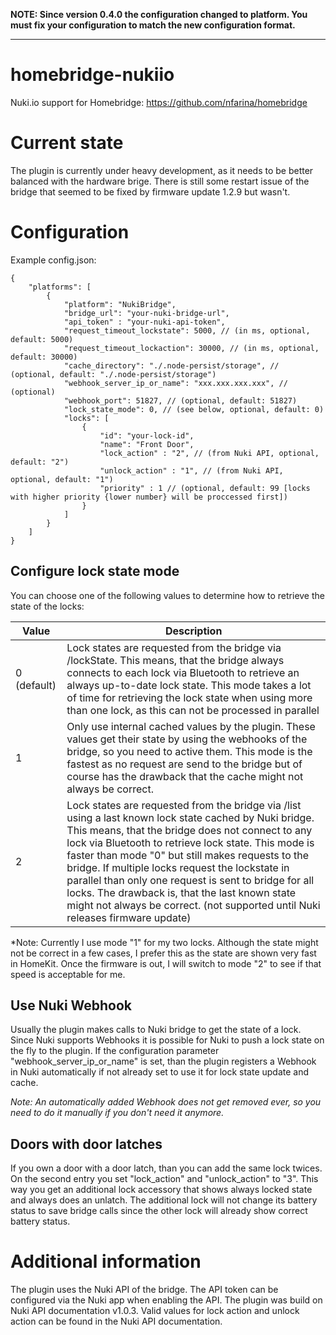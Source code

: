 **NOTE: Since version 0.4.0 the configuration changed to platform. You must fix your configuration to match the new configuration format.**
***
# homebridge-nukiio
Nuki.io support for Homebridge: https://github.com/nfarina/homebridge 

# Current state
The plugin is currently under heavy development, as it needs to be better balanced with the hardware brige. 
There is still some restart issue of the bridge that seemed to be fixed by firmware update 1.2.9 but wasn't.

# Configuration
Example config.json:

    {
        "platforms": [
            {
                "platform": "NukiBridge",
                "bridge_url": "your-nuki-bridge-url",
                "api_token" : "your-nuki-api-token",
                "request_timeout_lockstate": 5000, // (in ms, optional, default: 5000)
                "request_timeout_lockaction": 30000, // (in ms, optional, default: 30000)
                "cache_directory": "./.node-persist/storage", // (optional, default: "./.node-persist/storage")
                "webhook_server_ip_or_name": "xxx.xxx.xxx.xxx", // (optional)
                "webhook_port": 51827, // (optional, default: 51827)
                "lock_state_mode": 0, // (see below, optional, default: 0)
                "locks": [
                    {
                        "id": "your-lock-id",
                        "name": "Front Door",
                        "lock_action" : "2", // (from Nuki API, optional, default: "2")
                        "unlock_action" : "1", // (from Nuki API, optional, default: "1")
                        "priority" : 1 // (optional, default: 99 [locks with higher priority {lower number} will be proccessed first])
                    }
                ]
            }
        ]
    }

## Configure lock state mode
You can choose one of the following values to determine how to retrieve the state of the locks:

|Value| Description|
|-|-|
|0 (default)| Lock states are requested from the bridge via /lockState. This means, that the bridge always connects to each lock via Bluetooth to retrieve an always up-to-date lock state. This mode takes a lot of time for retrieving the lock state when using more than one lock, as this can not be processed in parallel|
|1| Only use internal cached values by the plugin. These values get their state by using the webhooks of the bridge, so you need to active them. This mode is the fastest as no request are send to the bridge but of course has the drawback that the cache might not always be correct.|
|2| Lock states are requested from the bridge via /list using a last known lock state cached by Nuki bridge. This means, that the bridge does not connect to any lock via Bluetooth to retrieve lock state. This mode is faster than mode "0" but still makes requests to the bridge. If multiple locks request the lockstate in parallel than only one request is sent to bridge for all locks. The drawback is, that the last known state might not always be correct. (not supported until Nuki releases firmware update)|

*Note: Currently I use mode "1" for my two locks. Although the state might not be correct in a few cases, I prefer this as the state are shown very fast in HomeKit. Once the firmware is out, I will switch to mode "2" to see if that speed is acceptable for me.

## Use Nuki Webhook
Usually the plugin makes calls to Nuki bridge to get the state of a lock. Since Nuki supports Webhooks it is possible for Nuki to push a lock state on the fly to the plugin.
If the configuration parameter "webhook_server_ip_or_name" is set, than the plugin registers a Webhook in Nuki automatically if not already set to use it for lock state update and cache.

*Note: An automatically added Webhook does not get removed ever, so you need to do it manually if you don't need it anymore.*

## Doors with door latches
If you own a door with a door latch, than you can add the same lock twices. On the second entry you set "lock_action" and "unlock_action" to "3".
This way you get an additional lock accessory that shows always locked state and always does an unlatch. The additional lock will not change its battery status to save bridge calls since the other lock will already show correct battery status.

# Additional information
The plugin uses the Nuki API of the bridge. The API token can be configured via the Nuki app when enabling the API.
The plugin was build on Nuki API documentation v1.0.3. Valid values for lock action and unlock action can be found in the Nuki API documentation.